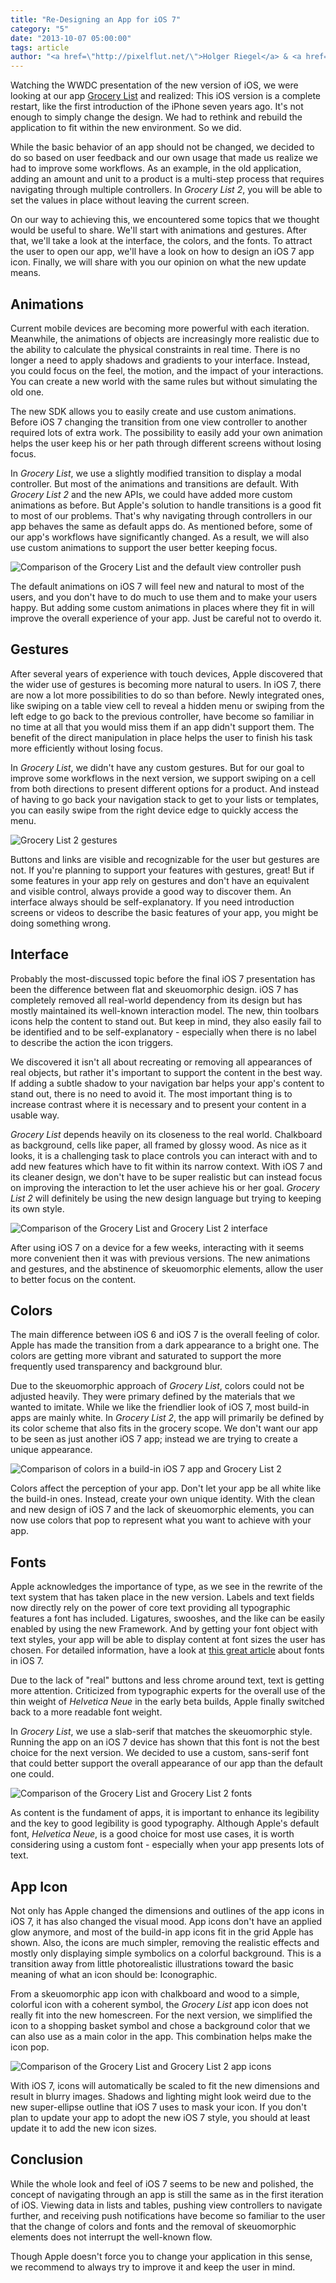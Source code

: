 ```yaml
---
title: "Re-Designing an App for iOS 7"
category: "5"
date: "2013-10-07 05:00:00"
tags: article
author: "<a href=\"http://pixelflut.net/\">Holger Riegel</a> & <a href=\"http://twitter.com/myrronth\">Tobias Kreß</a>"
---
```



Watching the WWDC presentation of the new version of iOS, we were looking at our app [Grocery List](http://appstore.com/grocerylistpx) and realized: This iOS version is a complete restart, like the first introduction of the iPhone seven years ago. It's not enough to simply change the design. We had to rethink and rebuild the application to fit within the new environment. So we did.

While the basic behavior of an app should not be changed, we decided to
do so based on user feedback and our own usage that made us realize we
had to improve some workflows. As an example, in the old application,
adding an amount and unit to a product is a multi-step process that
requires navigating through multiple controllers. In *Grocery List 2*,
you will be able to set the values in place without leaving the current
screen.

On our way to achieving this, we encountered some topics that we thought would be useful to share. We'll start with animations and gestures. After that, we'll take a look at the interface, the colors, and the fonts. To attract the user to open our app, we'll have a look on how to design an iOS 7 app icon. Finally, we will share with you our opinion on what the new update means.

## Animations

Current mobile devices are becoming more powerful with each iteration. Meanwhile, the animations of objects are increasingly more realistic due to the ability to calculate the physical constraints in real time. There is no longer a need to apply shadows and gradients to your interface. Instead, you could focus on the feel, the motion, and the impact of your interactions. You can create a new world with the same rules but without simulating the old one.

The new SDK allows you to easily create and use custom animations. Before iOS 7 changing the transition from one view controller to another required lots of extra work. The possibility to easily add your own animation helps the user keep his or her path through different screens without losing focus.

In *Grocery List*, we use a slightly modified transition to display a modal controller. But most of the animations and transitions are default. With *Grocery List 2* and the new APIs, we could have added more custom animations as before. But Apple's solution to handle transitions is a good fit to most of our problems. That's why navigating through controllers in our app behaves the same as default apps do. As mentioned before, some of our app's workflows have significantly changed. As a result, we will also use custom animations to support the user better keeping focus.

<img alt="Comparison of the Grocery List and the default view controller push" src="/images/issue-5/redesign-animations.gif">

The default animations on iOS 7 will feel new and natural to most of the users, and you don't have to do much to use them and to make your users happy. But adding some custom animations in places where they fit in will improve the overall experience of your app. Just be careful not to overdo it.

## Gestures

After several years of experience with touch devices, Apple discovered that the wider use of gestures is becoming more natural to users. In iOS 7, there are now a lot more possibilities to do so than before. Newly integrated ones, like swiping on a table view cell to reveal a hidden menu or swiping from the left edge to go back to the previous controller, have become so familiar in no time at all that you would miss them if an app didn't support them. The benefit of the direct manipulation in place helps the user to finish his task more efficiently without losing focus.

In *Grocery List*, we didn't have any custom gestures. But for our goal to improve some workflows in the next version, we support swiping on a cell from both directions to present different options for a product. And instead of having to go back your navigation stack to get to your lists or templates, you can easily swipe from the right device edge to quickly access the menu.

<img alt="Grocery List 2 gestures" src="/images/issue-5/redesign-gestures.png">

Buttons and links are visible and recognizable for the user but gestures are not. If you're planning to support your features with gestures, great! But if some features in your app rely on gestures and don't have an equivalent and visible control, always provide a good way to discover them. An interface always should be self-explanatory. If you need introduction screens or videos to describe the basic features of your app, you might be doing something wrong.

## Interface

Probably the most-discussed topic before the final iOS 7 presentation
has been the difference between flat and skeuomorphic design. iOS 7 has
completely removed all real-world dependency from its design but has
mostly maintained its well-known interaction model. The new, thin
toolbars icons help the content to stand out. But keep in mind, they also easily fail to be identified and to be self-explanatory - especially when there is no label to describe the action the icon triggers.

We discovered it isn't all about recreating or removing all appearances of real objects, but rather it's important to support the content in the best way. If adding a subtle shadow to your navigation bar helps your app's content to stand out, there is no need to avoid it. The most important thing is to increase contrast where it is necessary and to present your content in a usable way.

*Grocery List* depends heavily on its closeness to the real world. Chalkboard as background, cells like paper, all framed by glossy wood. As nice as it looks, it is a challenging task to place controls you can interact with and to add new features which have to fit within its narrow context. With iOS 7 and its cleaner design, we don't have to be super realistic but can instead focus on improving the interaction to let the user achieve his or her goal. *Grocery List 2* will definitely be using the new design language but trying to keeping its own style.

<img alt="Comparison of the Grocery List and Grocery List 2 interface" src="/images/issue-5/redesign-interface.png">

After using iOS 7 on a device for a few weeks, interacting with it seems more convenient then it was with previous versions. The new animations and gestures, and the abstinence of skeuomorphic elements, allow the user to better focus on the content.

## Colors

The main difference between iOS 6 and iOS 7 is the overall feeling of color. Apple has made the transition from a dark appearance to a bright one. The colors are getting more vibrant and saturated to support the more frequently used transparency and background blur. 

Due to the skeuomorphic approach of *Grocery List*, colors could not be adjusted heavily. They were primary defined by the materials that we wanted to imitate. While we like the friendlier look of iOS 7, most build-in apps are mainly white. In *Grocery List 2*, the app will primarily be defined by its color scheme that also fits in the grocery scope. We don't want our app to be seen as just another iOS 7 app; instead we are trying to create a unique appearance.

<img alt="Comparison of colors in a build-in iOS 7 app and Grocery List 2" src="/images/issue-5/redesign-colors.png">

Colors affect the perception of your app. Don't let your app be all white like the build-in ones. Instead, create your own unique identity. With the clean and new design of iOS 7 and the lack of skeuomorphic elements, you can now use colors that pop to represent what you want to achieve with your app.

## Fonts

Apple acknowledges the importance of type, as we see in the rewrite of the text system that has taken place in the new version. Labels and text fields now directly rely on the power of core text providing all typographic features a font has included. Ligatures, swooshes, and the like can be easily enabled by using the new Framework. And by getting your font object with text styles, your app will be able to display content at font sizes the user has chosen. For detailed information, have a look at [this great article](http://typographica.org/on-typography/beyond-helvetica-the-real-story-behind-fonts-in-ios-7/) about fonts in iOS 7.

Due to the lack of "real" buttons and less chrome around text, text is getting more attention. Criticized from typographic experts for the overall use of the thin weight of *Helvetica Neue* in the early beta builds, Apple finally switched back to a more readable font weight.

In *Grocery List*, we use a slab-serif that matches the skeuomorphic style. Running the app on an iOS 7 device has shown that this font is not the best choice for the next version. We decided to use a custom, sans-serif font that could better support the overall appearance of our app than the default one could.

<img alt="Comparison of the Grocery List and Grocery List 2 fonts" src="/images/issue-5/redesign-fonts.png">

As content is the fundament of apps, it is important to enhance its legibility and the key to good legibility is good typography. Although Apple's default font, *Helvetica Neue*, is a good choice for most use cases, it is worth considering using a custom font - especially when your app presents lots of text.

## App Icon

Not only has Apple changed the dimensions and outlines of the app icons in iOS 7, it has also changed the visual mood. App icons don't have an applied glow anymore, and most of the build-in app icons fit in the grid Apple has shown. Also, the icons are much simpler, removing the realistic effects and mostly only displaying simple symbolics on a colorful background. This is a transition away from little photorealistic illustrations toward the basic meaning of what an icon should be: Iconographic.

From a skeuomorphic app icon with chalkboard and wood to a simple, colorful icon with a coherent symbol, the *Grocery List* app icon does not really fit into the new homescreen. For the next version, we simplified the icon to a shopping basket symbol and chose a background color that we can also use as a main color in the app. This combination helps make the icon pop.

<img alt="Comparison of the Grocery List and Grocery List 2 app icons" src="/images/issue-5/redesign-app-icon.png">

With iOS 7, icons will automatically be scaled to fit the new dimensions and result in blurry images. Shadows and lighting might look weird due to the new super-ellipse outline that iOS 7 uses to mask your icon. If you don't plan to update your app to adopt the new iOS 7 style, you should at least update it to add the new icon sizes.

## Conclusion

While the whole look and feel of iOS 7 seems to be new and polished, the concept of navigating through an app is still the same as in the first iteration of iOS. Viewing data in lists and tables, pushing view controllers to navigate further, and receiving push notifications have become so familiar to the user that the change of colors and fonts and the removal of skeuomorphic elements does not interrupt the well-known flow.

Though Apple doesn't force you to change your application in this sense, we recommend to always try to improve it and keep the user in mind.


